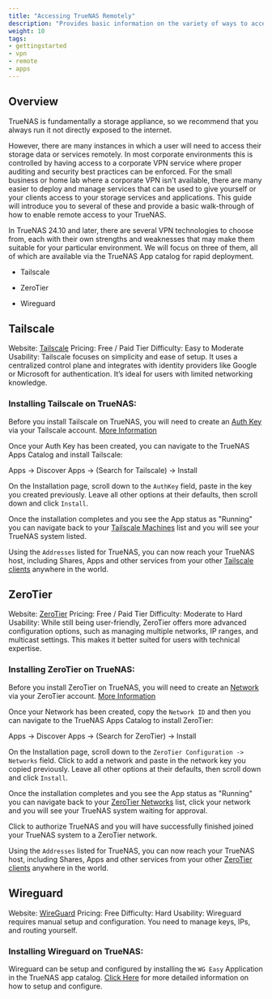 ```yaml
---
title: "Accessing TrueNAS Remotely"
description: "Provides basic information on the variety of ways to access TrueNAS remotely"
weight: 10
tags:
- gettingstarted
- vpn
- remote
- apps
---
```


## Overview

TrueNAS is fundamentally a storage appliance, so we recommend that you always run it not directly exposed to the internet.

However, there are many instances in which a user will need to access their storage data or services remotely. In most corporate
environments this is controlled by having access to a corporate VPN service where proper auditing and security best practices
can be enforced. For the small business or home lab where a corporate VPN isn't available, there are many easier to deploy and
manage services that can be used to give yourself or your clients access to your storage services and applications. This guide
will introduce you to several of these and provide a basic walk-through of how to enable remote access to your TrueNAS.

In TrueNAS 24.10 and later, there are several VPN technologies to choose from, each with their own strengths and weaknesses that
may make them suitable for your particular environment. We will focus on three of them, all of which are available via the 
TrueNAS App catalog for rapid deployment. 

- Tailscale

- ZeroTier

- Wireguard

## Tailscale

Website: [Tailscale](https://www.tailscale.com/)
Pricing: Free / Paid Tier
Difficulty: Easy to Moderate
Usability: Tailscale focuses on simplicity and ease of setup. It uses a centralized control plane and integrates with identity providers like Google or Microsoft for authentication. It’s ideal for users with limited networking knowledge.

### Installing Tailscale on TrueNAS:

Before you install Tailscale on TrueNAS, you will need to create an [Auth Key](https://login.tailscale.com/admin/settings/keys) via your Tailscale account. [More Information](https://tailscale.com/kb/1085/auth-keys)

Once your Auth Key has been created, you can navigate to the TrueNAS Apps Catalog and install Tailscale:

Apps -> Discover Apps -> (Search for Tailscale) -> Install

On the Installation page, scroll down to the `AuthKey` field, paste in the key you created previously. Leave all other options at their defaults, then scroll down and click `Install`.

Once the installation completes and you see the App status as "Running" you can navigate back to your [Tailscale Machines](https://login.tailscale.com/admin/machines) list and you will see your TrueNAS system listed.

Using the `Addresses` listed for TrueNAS, you can now reach your TrueNAS host, including Shares, Apps and other services from your other [Tailscale clients](https://tailscale.com/download) anywhere in the world. 



## ZeroTier

Website: [ZeroTier](https://www.zerotier.com/)
Pricing: Free / Paid Tier
Difficulty: Moderate to Hard
Usability: While still being user-friendly, ZeroTier offers more advanced configuration options, such as managing multiple networks, IP ranges, and multicast settings. This makes it better suited for users with technical expertise.

### Installing ZeroTier on TrueNAS:

Before you install ZeroTier on TrueNAS, you will need to create an [Network](https://my.zerotier.com/network) via your ZeroTier account. [More Information](https://docs.zerotier.com/start)

Once your Network has been created, copy the `Network ID` and then you can navigate to the TrueNAS Apps Catalog to install ZeroTier:

Apps -> Discover Apps -> (Search for ZeroTier) -> Install

On the Installation page, scroll down to the `ZeroTier Configuration -> Networks` field. Click to add a network and paste in the network key you copied previously. Leave all other options at their defaults, then scroll down and click `Install`.

Once the installation completes and you see the App status as "Running" you can navigate back to your [ZeroTier Networks](https://my.zerotier.com/networks) list, click your network and you will see your TrueNAS system waiting for approval.

Click to authorize TrueNAS and you will have successfully finished joined your TrueNAS system to a ZeroTier network.

Using the `Addresses` listed for TrueNAS, you can now reach your TrueNAS host, including Shares, Apps and other services from your other [ZeroTier clients](https://www.zerotier.com/download/) anywhere in the world. 



## Wireguard

Website: [WireGuard](https://www.wireguard.com)
Pricing: Free
Difficulty: Hard
Usability: Wireguard requires manual setup and configuration. You need to manage keys, IPs, and routing yourself.

### Installing Wireguard on TrueNAS:

Wireguard can be setup and configured by installing the `WG Easy` Application in the TrueNAS app catalog. [Click Here](https://www.truenas.com/docs/truenasapps/stableapps/installwgeasyapp/) for more detailed information on how to setup and configure.
